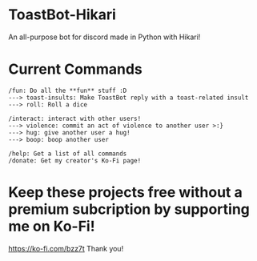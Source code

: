 # ToastBot-Hikari
An all-purpose bot for discord made in Python with Hikari!

# Current Commands
```
/fun: Do all the **fun** stuff :D
---> toast-insults: Make ToastBot reply with a toast-related insult
---> roll: Roll a dice

/interact: interact with other users!
---> violence: commit an act of violence to another user >:}
---> hug: give another user a hug!
---> boop: boop another user

/help: Get a list of all commands
/donate: Get my creator's Ko-Fi page!
```
# Keep these projects free without a premium subcription by supporting me on Ko-Fi!
https://ko-fi.com/bzz7t
Thank you!